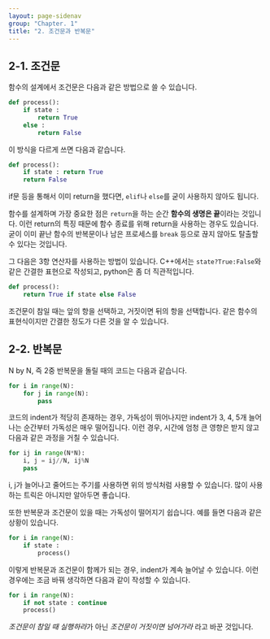 ```yaml
---
layout: page-sidenav
group: "Chapter. 1"
title: "2. 조건문과 반복문"
---
```


## 2-1. 조건문

함수의 설계에서 조건문은 다음과 같은 방법으로 쓸 수 있습니다.

```python
def process():
    if state :
        return True
    else :
        return False
```

이 방식을 다르게 쓰면 다음과 같습니다.

``` python
def process():
    if state : return True
    return False
```

if문 등을 통해서 이미 return을 했다면, `elif`나 `else`를 굳이 사용하지 않아도 됩니다.

함수를 설계하며 가장 중요한 점은 `return`을 하는 순간 **함수의 생명은 끝**이라는 것입니다.
이런 return의 특징 때문에 함수 종료를 위해 return을 사용하는 경우도 있습니다. 굳이 이미 끝난 함수의 반복문이나 남은 프로세스를 `break` 등으로 끊지 않아도 탈출할 수 있다는 것입니다.


그 다음은 3항 연산자를 사용하는 방법이 있습니다. C++에서는 `state?True:False`와 같은 간결한 표현으로 작성되고, python은 좀 더 직관적입니다.

``` python
def process():
    return True if state else False
```

조건문이 참일 때는 앞의 항을 선택하고, 거짓이면 뒤의 항을 선택합니다. 같은 함수의 표현식이지만 간결한 정도가 다른 것을 알 수 있습니다.

## 2-2. 반복문

N by N, 즉 2중 반복문을 돌릴 때의 코드는 다음과 같습니다.

``` python
for i in range(N):
    for j in range(N):
        pass
```

코드의 indent가 적당히 존재하는 경우, 가독성이 뛰어나지만 indent가 3, 4, 5개 늘어나는 순간부터 가독성은 매우 떨어집니다.
이런 경우, 시간에 엄청 큰 영향은 받지 않고 다음과 같은 과정을 거칠 수 있습니다.

``` python
for ij in range(N*N):
    i, j = ij//N, ij%N
    pass
```

i, j가 늘어나고 줄어드는 주기를 사용하면 위의 방식처럼 사용할 수 있습니다. 많이 사용하는 트릭은 아니지만 알아두면 좋습니다.

또한 반복문과 조건문이 있을 때는 가독성이 떨어지기 쉽습니다. 예를 들면 다음과 같은 상황이 있습니다.

```python
for i in range(N):
    if state :
        process()
```

이렇게 반복문과 조건문이 함께가 되는 경우, indent가 계속 늘어날 수 있습니다.
이런 경우에는 조금 바꿔 생각하면 다음과 같이 작성할 수 있습니다.

```python
for i in range(N):
    if not state : continue
    process()
```

*조건문이 참일 때 실행하라*가 아닌 *조건문이 거짓이면 넘어가라* 라고 바꾼 것입니다.